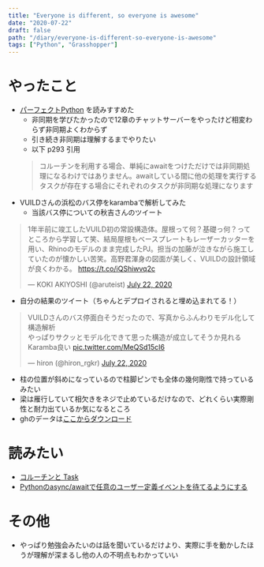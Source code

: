 ```yaml
---
title: "Everyone is different, so everyone is awesome"
date: "2020-07-22"
draft: false
path: "/diary/everyone-is-different-so-everyone-is-awesome"
tags: ["Python", "Grasshopper"]
---
```


# やったこと

+ [パーフェクトPython](https://www.amazon.co.jp/dp/B088YKVD3Z/ref=dp-kindle-redirect?_encoding=UTF8&btkr=1) を読みすすめた
  + 非同期を学びたかったので12章のチャットサーバーをやったけど相変わらず非同期よくわからず
  + 引き続き非同期は理解するまでやりたい
  + 以下 p293 引用
  > コルーチンを利用する場合、単純にawaitをつけただけでは非同期処理になるわけではありません。awaitしている間に他の処理を実行するタスクが存在する場合にそれぞれのタスクが非同期な処理になります
+ VUILDさんの浜松のバス停をkarambaで解析してみた
  + 当該バス停についての秋吉さんのツイート
<blockquote class="twitter-tweet"><p lang="ja" dir="ltr">1年半前に竣工したVUILD初の常設構造体。屋根って何？基礎っ何？ってところから学習して笑、結局屋根もベースプレートもレーザーカッターを用い、Rhinoのモデルのまま完成したPJ。担当の加藤が泣きながら施工していたのが懐かしい苦笑。高野君渾身の図面が美しく、VUILDの設計領域が良くわかる。 <a href="https://t.co/iQShiwvq2c">https://t.co/iQShiwvq2c</a></p>&mdash; KOKI AKIYOSHI (@aruteist) <a href="https://twitter.com/aruteist/status/1285828095740506113?ref_src=twsrc%5Etfw">July 22, 2020</a></blockquote> <script async src="https://platform.twitter.com/widgets.js" charset="utf-8"></script>
  
  + 自分の結果のツイート（ちゃんとデプロイされると埋め込まれてる！）
  <blockquote class="twitter-tweet"><p lang="ja" dir="ltr">VUILDさんのバス停面白そうだったので、写真からふんわりモデル化して構造解析<br>やっぱりサクッとモデル化できて思った構造が成立してそうか見れるKaramba良い <a href="https://t.co/MeQSd15cI6">pic.twitter.com/MeQSd15cI6</a></p>&mdash; hiron (@hiron_rgkr) <a href="https://twitter.com/hiron_rgkr/status/1285939421930373120?ref_src=twsrc%5Etfw">July 22, 2020</a></blockquote> <script async src="https://platform.twitter.com/widgets.js" charset="utf-8"></script>
  
  + 柱の位置が斜めになっているので柱脚ピンでも全体の幾何剛性で持っているみたい
  + 梁は雁行していて相欠きをネジで止めているだけなので、どれくらい実際剛性と耐力出ているか気になるところ
  + ghのデータは[ここからダウンロード](https://github.com/hrntsm/hrntsm.github.io/raw/source/src/data/200722_VUILD_BusStop.gh)

# 読みたい

+ [コルーチンと Task](https://docs.python.org/ja/3/library/asyncio-task.html)
+ [Pythonのasync/awaitで任意のユーザー定義イベントを待てるようにする](https://qiita.com/yohm/items/979d84067d53cf20198b)
  
# その他

+ やっぱり勉強会みたいのは話を聞いているだけより、実際に手を動かしたほうが理解が深まるし他の人の不明点もわかっていい